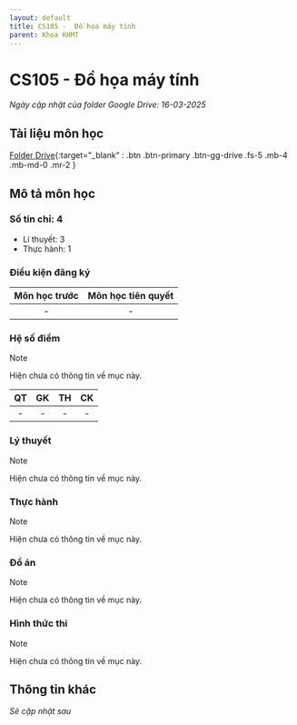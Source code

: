 ```yaml
---
layout: default
title: CS105 - 	Đồ họa máy tính
parent: Khoa KHMT
---
```


# CS105 - 	Đồ họa máy tính

*Ngày cập nhật của folder Google Drive: 16-03-2025*
## Tài liệu môn học

[Folder Drive](https://drive.google.com/drive/folders/1y5FzV-StFeAPjf8UNf9TTtVTrk5OvWWV?usp=sharing){:target="_blank" : .btn .btn-primary .btn-gg-drive .fs-5 .mb-4 .mb-md-0 .mr-2 }

## Mô tả môn học

### Số tín chỉ: 4
- Lí thuyết: 3
- Thực hành: 1

### Điều kiện đăng ký

| Môn học trước | Môn học tiên quyết |  
|------|-----|  
| <center> - </center> | <center> - </center> |  

### Hệ số điểm

>[!NOTE]
> Hiện chưa có thông tin về mục này.

| QT | GK | TH | CK |  
|------|-----|-----|-----|  
| <center>-</center> | <center>-</center> | <center>-</center> | <center>-</center> |  

### Lý thuyết

>[!NOTE]
> Hiện chưa có thông tin về mục này.

### Thực hành

>[!NOTE]
> Hiện chưa có thông tin về mục này.

### Đồ án

>[!NOTE]
> Hiện chưa có thông tin về mục này.

### Hình thức thi

>[!NOTE]
> Hiện chưa có thông tin về mục này.

## Thông tin khác

*Sẽ cập nhật sau*